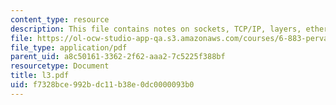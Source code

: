 ```yaml
---
content_type: resource
description: This file contains notes on sockets, TCP/IP, layers, ethernet etc.
file: https://ol-ocw-studio-app-qa.s3.amazonaws.com/courses/6-883-pervasive-human-centric-computing-sma-5508-spring-2006/f7328bce992bdc11b38e0dc0000093b0_l3.pdf
file_type: application/pdf
parent_uid: a8c50161-3362-2f62-aaa2-7c5225f388bf
resourcetype: Document
title: l3.pdf
uid: f7328bce-992b-dc11-b38e-0dc0000093b0
---
```

